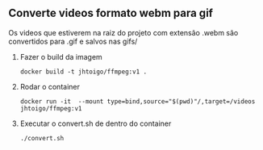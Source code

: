 ## Converte videos formato webm para gif

Os videos que estiverem na raiz do projeto com extensão .webm são convertidos para .gif e salvos nas gifs/

1. Fazer o build da imagem
   ```
   docker build -t jhtoigo/ffmpeg:v1 .
   ```

2. Rodar o container
    ```
    docker run -it  --mount type=bind,source="$(pwd)"/,target=/videos jhtoigo/ffmpeg:v1
    ```
3. Executar o convert.sh de dentro do container
    ```
   ./convert.sh
   ```